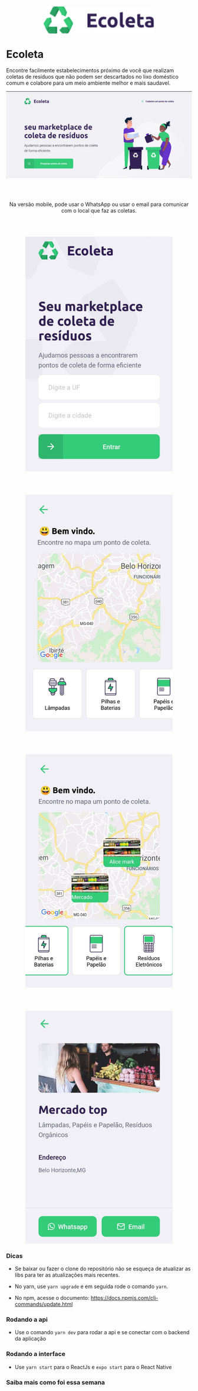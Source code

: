 
<p align="center"> 
  <img src="https://github.com/KelvinLopes/nextlevelweek01/blob/master/mobile/src/assets/logo%401x.png"  width="300" heigth="300" align="center" alt="Logo"/>
 </p>
 
# Ecoleta


<p>
  Encontre facilmente estabelecimentos próximo de você que realizam coletas de resíduos que não podem ser descartados 
  no lixo doméstico comum e colabore para um meio ambiente melhor e mais saudavel.
 </p> 
 
 <p align="center"> 
  <img src="https://github.com/KelvinLopes/nextlevelweek01/blob/master/screenhots/Captura%20de%20tela%20de%202020-06-01%2023-15-58.png"
  width="800" heigth="900" align="center" alt="Ecoleta versão Web"/>
 </p>
 
 <br />

<br />

 <p align="center">
    Na versão mobile, pode usar o WhatsApp ou usar o email para comunicar com o local que faz as coletas.
 </p>

<br />

<br />
<p align="center"> 
  <img src="https://github.com/KelvinLopes/nextlevelweek01/blob/master/screenhots/Screenshot_20200621-160612.jpg"      
  width="400" heigth="400" align="center" alt="Ecoleta mobile"/>
 </p>
 
 <br />

<br />
 
 <p align="center"> 
  <img src="https://github.com/KelvinLopes/nextlevelweek01/blob/master/screenhots/Screenshot_20200621-160626.jpg"      
  width="400" heigth="400" align="center" alt="Ecoleta mobile"/>
 </p>

<br />

<br />

 <p align="center"> 
  <img src="https://github.com/KelvinLopes/nextlevelweek01/blob/master/screenhots/Screenshot_20200621-160707.jpg"      
  width="400" heigth="400" align="center" alt="Ecoleta mobile"/>
 </p>
 
 <br />

<br />

  <p align="center"> 
  <img src="https://github.com/KelvinLopes/nextlevelweek01/blob/master/screenhots/Screenshot_20200621-161406.jpg"      
  width="400" heigth="400" align="center" alt="Ecoleta mobile"/>
 </p>



### Dicas

* Se baixar ou fazer o clone do repositório não se esqueça de atualizar as libs para ter as atualizações mais recentes.

* No yarn, use `yarn upgrade` e em seguida rode o comando `yarn`.

* No npm, acesse o documento: https://docs.npmjs.com/cli-commands/update.html

### Rodando a api

* Use o comando `yarn dev` para rodar a api e se conectar com o backend da aplicação

### Rodando a interface

* Use `yarn start` para o ReactJs e `expo start` para o React Native

### Saiba mais como foi essa semana




